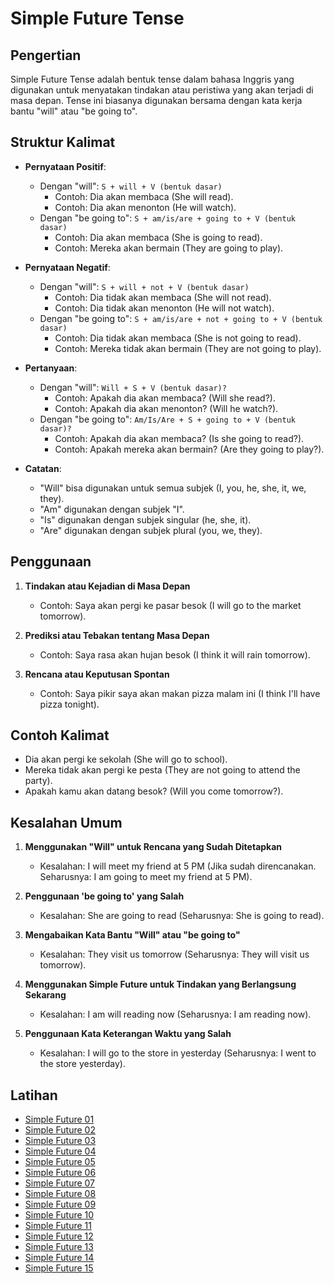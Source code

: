 # Simple Future Tense

## Pengertian

Simple Future Tense adalah bentuk tense dalam bahasa Inggris yang digunakan untuk menyatakan tindakan atau peristiwa yang akan terjadi di masa depan. Tense ini biasanya digunakan bersama dengan kata kerja bantu "will" atau "be going to".

## Struktur Kalimat

- **Pernyataan Positif**:
  - Dengan "will": `S + will + V (bentuk dasar)`
    - Contoh: Dia akan membaca (She will read).
    - Contoh: Dia akan menonton (He will watch).
  - Dengan "be going to": `S + am/is/are + going to + V (bentuk dasar)`
    - Contoh: Dia akan membaca (She is going to read).
    - Contoh: Mereka akan bermain (They are going to play).

- **Pernyataan Negatif**:
  - Dengan "will": `S + will + not + V (bentuk dasar)`
    - Contoh: Dia tidak akan membaca (She will not read).
    - Contoh: Dia tidak akan menonton (He will not watch).
  - Dengan "be going to": `S + am/is/are + not + going to + V (bentuk dasar)`
    - Contoh: Dia tidak akan membaca (She is not going to read).
    - Contoh: Mereka tidak akan bermain (They are not going to play).

- **Pertanyaan**:
  - Dengan "will": `Will + S + V (bentuk dasar)?`
    - Contoh: Apakah dia akan membaca? (Will she read?).
    - Contoh: Apakah dia akan menonton? (Will he watch?).
  - Dengan "be going to": `Am/Is/Are + S + going to + V (bentuk dasar)?`
    - Contoh: Apakah dia akan membaca? (Is she going to read?).
    - Contoh: Apakah mereka akan bermain? (Are they going to play?).

- **Catatan**:
  - "Will" bisa digunakan untuk semua subjek (I, you, he, she, it, we, they).
  - "Am" digunakan dengan subjek "I".
  - "Is" digunakan dengan subjek singular (he, she, it).
  - "Are" digunakan dengan subjek plural (you, we, they).

## Penggunaan

1. **Tindakan atau Kejadian di Masa Depan**
   - Contoh: Saya akan pergi ke pasar besok (I will go to the market tomorrow).

2. **Prediksi atau Tebakan tentang Masa Depan**
   - Contoh: Saya rasa akan hujan besok (I think it will rain tomorrow).

3. **Rencana atau Keputusan Spontan**
   - Contoh: Saya pikir saya akan makan pizza malam ini (I think I'll have pizza tonight).

## Contoh Kalimat

- Dia akan pergi ke sekolah (She will go to school).
- Mereka tidak akan pergi ke pesta (They are not going to attend the party).
- Apakah kamu akan datang besok? (Will you come tomorrow?).

## Kesalahan Umum

1. **Menggunakan "Will" untuk Rencana yang Sudah Ditetapkan**
   - Kesalahan: I will meet my friend at 5 PM (Jika sudah direncanakan. Seharusnya: I am going to meet my friend at 5 PM).

2. **Penggunaan 'be going to' yang Salah**
   - Kesalahan: She are going to read (Seharusnya: She is going to read).

3. **Mengabaikan Kata Bantu "Will" atau "be going to"**
   - Kesalahan: They visit us tomorrow (Seharusnya: They will visit us tomorrow).

4. **Menggunakan Simple Future untuk Tindakan yang Berlangsung Sekarang**
   - Kesalahan: I am will reading now (Seharusnya: I am reading now).

5. **Penggunaan Kata Keterangan Waktu yang Salah**
   - Kesalahan: I will go to the store in yesterday (Seharusnya: I went to the store yesterday).


## Latihan
- [Simple Future 01](https://chipulaja.github.io/quiz-app/#/question/09_simple_future_01)
- [Simple Future 02](https://chipulaja.github.io/quiz-app/#/question/09_simple_future_02)
- [Simple Future 03](https://chipulaja.github.io/quiz-app/#/question/09_simple_future_03)
- [Simple Future 04](https://chipulaja.github.io/quiz-app/#/question/09_simple_future_04)
- [Simple Future 05](https://chipulaja.github.io/quiz-app/#/question/09_simple_future_05)
- [Simple Future 06](https://chipulaja.github.io/quiz-app/#/question/09_simple_future_06)
- [Simple Future 07](https://chipulaja.github.io/quiz-app/#/question/09_simple_future_07)
- [Simple Future 08](https://chipulaja.github.io/quiz-app/#/question/09_simple_future_08)
- [Simple Future 09](https://chipulaja.github.io/quiz-app/#/question/09_simple_future_09)
- [Simple Future 10](https://chipulaja.github.io/quiz-app/#/question/09_simple_future_10)
- [Simple Future 11](https://chipulaja.github.io/quiz-app/#/question/09_simple_future_11)
- [Simple Future 12](https://chipulaja.github.io/quiz-app/#/question/09_simple_future_12)
- [Simple Future 13](https://chipulaja.github.io/quiz-app/#/question/09_simple_future_13)
- [Simple Future 14](https://chipulaja.github.io/quiz-app/#/question/09_simple_future_14)
- [Simple Future 15](https://chipulaja.github.io/quiz-app/#/question/09_simple_future_15)

<!--
cara 1
Prompt yang digunakan :

buatkan saya file json dengan detail di bawah ini
- berisi 10 soal menerjemahkan bahasa indonesia ke bahasa Inggris
- fokus pada topik umum, seputar kuliner di indonesia, keindahan alam indonesia, olaraga, pendidikan, teknologi, cita-cita
- hanya melibatkan struktur kalimat Simple Present Tense
- soal terdiri dari kalimat positif, negatif dan tanya
- level soal adalah semua level
- notes di tulis dalam bahasa indonesia
- explanation di tulis dalam bahasa indonesia
- explanation berformat html dan tidak mengandung tag br
- di dalam explanation disebutkan nama tenses/grammar yang digunakan
- format explanation seperti dibawah
- jangan kosongkan element review-daftar-pejelasan-jawaban


<p class='review-pertanyaan'>"makanan ini berasal dari padang"</p><p class='review-pejelasan-grammar'>kalimat di atas adalah <span class='review-nama-grammar'><strong> simple present tense</strong></span>.</p><p class='review-detail-pejelasan-grammar'>Kalimat ini menggambarkan sebuah fakta karena makanan tersebut berasal dari padang.</p><p><strong>Formula Umum:</strong></p><pre class="review-formula">Subject + Verb (Simple Present Tense) + Prepositional Phrase</pre><p>Maka bahasa inggrisnya adalah : </p><pre class="review-jawaban">This food originates from Padang</pre><p><strong>Berikut detail penyusun kalimatnya:</strong></p><ul class="review-daftar-pejelasan-jawaban"><li><strong>This food</strong> adalah <strong>Subject</strong> atau subjek dari kalimat.</li><li><strong>originates</strong> adalah kata kerja dalam bentuk <strong>Simple Present Tense</strong>.</li><li><strong>from Padang</strong> adalah <strong>Prepositional Phrase</strong> yang berfungsi sebagai pelengkap (complement) dalam kalimat.</li><li><strong>Prepositional Phrase</strong> adalah kelompok kata yang dimulai dengan preposisi dan diikuti oleh objek preposisi, biasanya berfungsi untuk memberikan informasi tambahan mengenai tempat, waktu, atau cara dalam sebuah kalimat.</li></ul>

- format json seperti dibawah
    {
        "notes":"",
        "questions" : [
             {
                 "question": "",
                 "answer": "",
                 "explanation": ""
             }
        ]
    }
-->

<!--
cara 2
Prompt 1 yang digunakan :
buatkan 200 daftar kalimat dengan detail dibawah
- jangan mengulang kalimat yang sudah di buat
- fokus pada topik umum, seputar kuliner di indonesia, keindahan alam indonesia, olaraga, pendidikan, teknologi, cita-cita
- hanya melibatkan struktur kalimat Present Continuous
- kalimat terdiri dari kalimat positif, negatif dan tanya
- level kesulitan kalimat adalah semua level
- daftar jangan di kelompokkan


promt 2 yang digunakan :

saya punya daftar kalimat berikut

- Saya ingin belajar bahasa Jepang.
- Apakah dia seorang dokter?
- Saya suka nasi goreng.
- Ini bukan ponsel saya.
- Anak-anak bermain di taman.
- Apakah Jakarta ibu kota Indonesia?
- Bali adalah pulau indah.
- Dia tidak suka berenang.
- Dia mengajar di sebuah universitas.
- Mereka suka bermain sepak bola.
- Nasi Padang sangat lezat.

buatkan saya soal file json berdasarkan kalimat di atas dan dengan detail di bawah ini

- notes di tulis dalam bahasa indonesia
- explanation di tulis dalam bahasa indonesia
- explanation berformat html dan tidak mengandung tag br
- di dalam explanation disebutkan nama tenses/grammar yang digunakan
- format explanation seperti dibawah
- jangan kosongkan element review-daftar-pejelasan-jawaban

<p class='review-pertanyaan'>"makanan ini berasal dari padang"</p><p class='review-pejelasan-grammar'>kalimat di atas adalah <span class='review-nama-grammar'><strong> simple present tense</strong></span>.</p><p class='review-detail-pejelasan-grammar'>Kalimat ini menggambarkan sebuah fakta karena makanan tersebut berasal dari padang.</p><p><strong>Formula Umum:</strong></p><pre class="review-formula">Subject + Verb (Simple Present Tense) + Prepositional Phrase</pre><p>Maka bahasa inggrisnya adalah : </p><pre class="review-jawaban">This food originates from Padang</pre><p><strong>Berikut detail penyusun kalimatnya:</strong></p><ul class="review-daftar-pejelasan-jawaban"><li><strong>This food</strong> adalah <strong>Subject</strong> atau subjek dari kalimat.</li><li><strong>originates</strong> adalah kata kerja dalam bentuk <strong>Simple Present Tense</strong>.</li><li><strong>from Padang</strong> adalah <strong>Prepositional Phrase</strong> yang berfungsi sebagai pelengkap (complement) dalam kalimat.</li><li><strong>Prepositional Phrase</strong> adalah kelompok kata yang dimulai dengan preposisi dan diikuti oleh objek preposisi, biasanya berfungsi untuk memberikan informasi tambahan mengenai tempat, waktu, atau cara dalam sebuah kalimat.</li></ul>

- format json seperti dibawah
    {
        "notes":"",
        "questions" : [
             {
                 "question": "",
                 "answer": "",
                 "explanation": ""
             }
        ]
    }
-->
